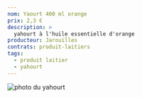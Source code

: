 ```yaml
---
nom: Yaourt 400 ml orange
prix: 2,3 €
description: >
  yahourt à l'huile essentielle d'orange
producteur: Jarouilles
contrats: produit-laitiers
tags: 
  - produit laitier
  - yahourt
---
```


![photo du yahourt](./media/yahourt.jpg)
